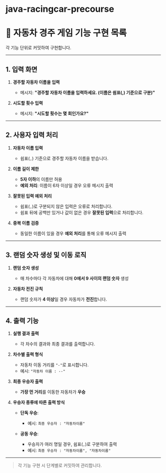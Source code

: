 # java-racingcar-precourse

# 🚗 자동차 경주 게임 기능 구현 목록

각 기능 단위로 커밋하여 구현합니다.

---

## 1. 입력 화면

1. **경주할 자동차 이름을 입력**
    - 메시지: **"경주할 자동차 이름을 입력하세요. (이름은 쉼표(,) 기준으로 구분)"**

2. **시도할 횟수 입력**
    - 메시지: **"시도할 횟수는 몇 회인가요?"**

---

## 2. 사용자 입력 처리

1. **자동차 이름 입력**
    - 쉼표(`,`) 기준으로 경주할 자동차 이름을 받습니다.

2. **이름 길이 제한**
    - **5자 이하**의 이름만 허용
    - **예외 처리**: 이름이 6자 이상일 경우 오류 메시지 출력

3. **잘못된 입력 예외 처리**
    - 쉼표(`,`)로 구분되지 않은 입력은 오류로 처리합니다.
    - 쉼표 뒤에 공백만 있거나 값이 없은 경우 **잘못된 입력**으로 처리합니다.

4. **중복 이름 검증**
    - 동일한 이름이 있을 경우 **예외 처리**를 통해 오류 메시지 출력

---

## 3. 랜덤 숫자 생성 및 이동 로직

1. **랜덤 숫자 생성**
    - 매 차수마다 각 자동차에 대해 **0에서 9 사이의 랜덤 숫자** 생성

2. **자동차 전진 규칙**
    - 랜덤 숫자가 **4 이상**일 경우 자동차가 **전진**합니다.

---

## 4. 출력 기능

1. **실행 결과 출력**
    - 각 차수의 결과와 최종 결과를 출력합니다.

2. **차수별 출력 형식**
    - 자동차 이동 거리를 `"-"`로 표시합니다.
    - 예시: `"자동차 이름 : --"`

3. **최종 우승자 출력**
    - **가장 먼 거리**를 이동한 자동차가 **우승**

4. **우승자 종류에 따른 출력 방식**
    - **단독 우승**:
        - 예시: `최종 우승자 : "자동차이름"`

    - **공동 우승**:
        - 우승자가 여러 명일 경우, 쉼표(`,`)로 구분하여 출력
        - 예시: `최종 우승자 : "자동차이름", "자동차이름"`

---

> 각 기능 구현 시 단계별로 커밋하여 관리합니다.
